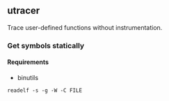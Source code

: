 ## utracer

Trace user-defined functions without instrumentation.

### Get symbols statically

#### Requirements

- binutils

```shell
readelf -s -g -W -C FILE
```

